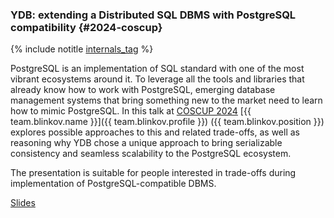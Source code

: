 ### YDB: extending a Distributed SQL DBMS with PostgreSQL compatibility {#2024-coscup}

{% include notitle [internals_tag](../../tags.md#database_internals) %}

PostgreSQL is an implementation of SQL standard with one of the most vibrant ecosystems around it. To leverage all the tools and libraries that already know how to work with PostgreSQL, emerging database management systems that bring something new to the market need to learn how to mimic PostgreSQL. In this talk at [COSCUP 2024](https://coscup.org/2024/en/session/XZ98GN) [{{ team.blinkov.name }}]({{ team.blinkov.profile }}) ({{ team.blinkov.position }}) explores possible approaches to this and related trade-offs, as well as reasoning why YDB chose a unique approach to bring serializable consistency and seamless scalability to the PostgreSQL ecosystem.

The presentation is suitable for people interested in trade-offs during implementation of PostgreSQL-compatible DBMS.

[Slides](https://presentations.ydb.tech/2024/en/coscup/presentation.pdf)

